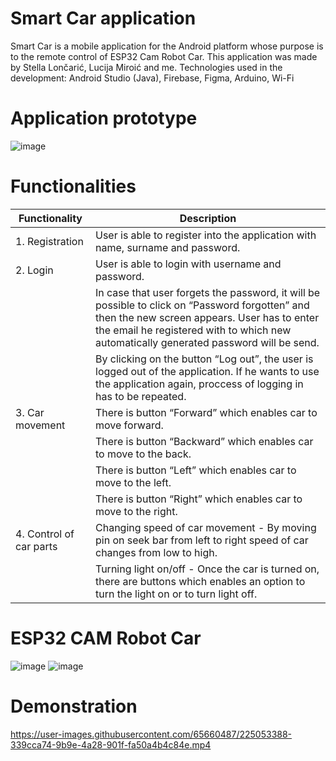 # Smart Car application
Smart Car is a mobile application for the Android platform whose purpose is to the remote control of ESP32 Cam Robot Car. This application was made by Stella Lončarić, Lucija Miroić and me.
Technologies used in the development: Android Studio (Java), Firebase, Figma, Arduino, Wi-Fi
# Application prototype
![image](https://user-images.githubusercontent.com/65660487/225047794-3d37a838-f472-4bf5-802c-bee33d3619fe.png)
# Functionalities
| Functionality | Description |
|-------------|-----------|
| 1. Registration| User is able to register into the application with name, surname and password.|
| 2. Login | User is able to login with username and password. |
|          | In case that user forgets the password, it will be possible to click on “Password forgotten” and then the new screen appears. User has to enter the email he registered with to which new automatically generated password will be send.|
|          |By clicking on the button “Log out”, the user is logged out of the application. If he wants to use the application again, proccess of logging in has to be repeated.|
| 3. Car movement | There is button “Forward” which enables car to move forward.|
|            | There is button “Backward” which enables car to move to the back.|
|           |There is button “Left” which enables car to move to the left.|
|           | There is button “Right” which enables car to move to the right.|
| 4. Control of car parts | Changing speed of car movement - By moving pin on seek bar from left to right speed of car changes from low to high. |
|                        | Turning light on/off - Once the car is turned on, there are buttons which enables an option to turn the light on or to turn light off.|

# ESP32 CAM Robot Car
![image](https://user-images.githubusercontent.com/65660487/225052674-ddeaebdf-7453-4551-9929-7ab416aea437.png)
![image](https://user-images.githubusercontent.com/65660487/225052729-1628c64f-4d4e-4594-8be1-ac940b05f503.png)

# Demonstration
https://user-images.githubusercontent.com/65660487/225053388-339cca74-9b9e-4a28-901f-fa50a4b4c84e.mp4
